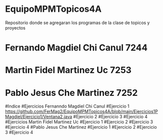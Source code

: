 # EquipoMPMTopicos4A
Repositorio donde se agregaran los programas de la clase de topicos y proyectos
# Fernando Magdiel Chi Canul 7244
# Martin Fidel Martinez Uc 7253
# Pablo Jesus Che Martinez 7252
#Indice
#Ejercicios Fernanndo Magdiel Chi Canul
#Ejercicio 1
https://github.com/FerMag2/EquipoMPMTopicos4A/blob/main/Ejercicios1PMagdiel/Ejercicio1/Ventana2.java
#Ejercicio 2
#Ejercicio 3
#Ejercicio 4
#Ejercicios Martin Fidel Martinez Uc
#Ejercicio 1
#Ejercicio 2
#Ejercicio 3
#Ejercicio 4
#Pablo Jesus Che Martinez
#Ejercicio 1
#Ejercicio 2
#Ejercicio 3
#Ejercicio 4

